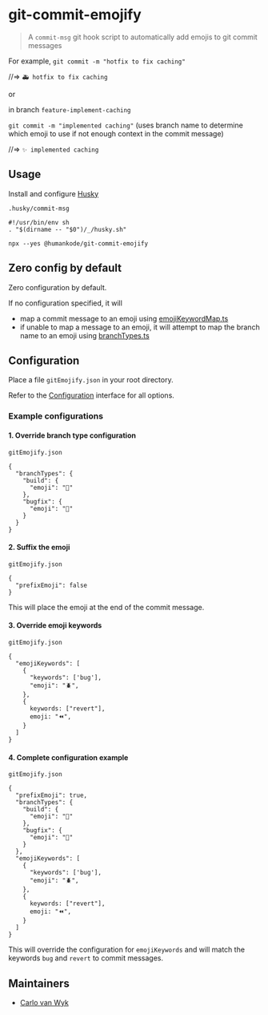 # git-commit-emojify

> A `commit-msg` git hook script to automatically add emojis to git commit messages

For example, `git commit -m "hotfix to fix caching"`

//=> `🚑 hotfix to fix caching`

or

in branch `feature-implement-caching`

`git commit -m "implemented caching"` (uses branch name to determine which emoji to use if not enough context in the commit message)

//=> `✨ implemented caching`

## Usage

Install and configure [Husky](https://www.npmjs.com/package/husky)

`.husky/commit-msg`

```
#!/usr/bin/env sh
. "$(dirname -- "$0")/_/husky.sh"

npx --yes @humankode/git-commit-emojify
```

## Zero config by default

Zero configuration by default.

If no configuration specified, it will

- map a commit message to an emoji using [emojiKeywordMap.ts](src/maps/emojiKeywordMap.ts)
- if unable to map a message to an emoji, it will attempt to map the branch name to an emoji using [branchTypes.ts](src/maps/branchTypes.ts)

## Configuration

Place a file `gitEmojify.json` in your root directory.

Refer to the [Configuration](src/interfaces/configuration.ts) interface for all options.

### Example configurations

#### 1. Override branch type configuration

`gitEmojify.json`

```
{
  "branchTypes": {
    "build": {
      "emoji": "👷"
    },
    "bugfix": {
      "emoji": "🐛"
    }
  }
}

```

#### 2. Suffix the emoji

`gitEmojify.json`

```
{
  "prefixEmoji": false
}

```

This will place the emoji at the end of the commit message.

#### 3. Override emoji keywords

`gitEmojify.json`

```
{
  "emojiKeywords": [
    {
      "keywords": ['bug'],
      "emoji": "🪲",
    },
    {
      keywords: ["revert"],
      emoji: "⏪️",
    }
  ]
}
```

#### 4. Complete configuration example

`gitEmojify.json`

```
{
  "prefixEmoji": true,
  "branchTypes": {
    "build": {
      "emoji": "👷"
    },
    "bugfix": {
      "emoji": "🐛"
    }
  },
  "emojiKeywords": [
    {
      "keywords": ['bug'],
      "emoji": "🪲",
    },
    {
      keywords: ["revert"],
      emoji: "⏪️",
    }
  ]
}
```

This will override the configuration for `emojiKeywords` and will match the keywords `bug` and `revert` to commit messages.

## Maintainers

- [Carlo van Wyk](https://github.com/thecarlo)
